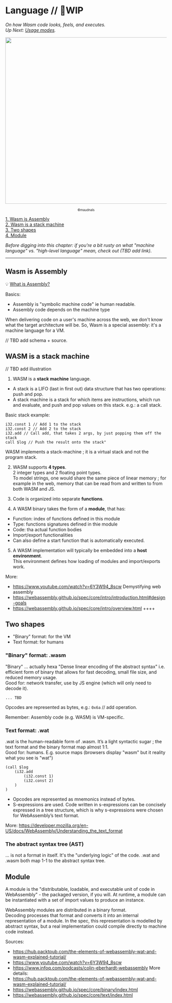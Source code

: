 # Language  // 🚧WIP

_On how Wasm code looks, feels, and executes._    
_Up Next: [Usage modes](https://github.com/maudnals/wasm-nano-handbook/blob/master/3-wasm-use.md)._


<p align="center">
<img width="520" src="https://raw.githubusercontent.com/maudnals/wasm-nano-handbook/master/img/language.jpg">   
	<div align="center"><sub><sup>©maudnals</sup></sub></div> 
</p>

[1.  Wasm is Assembly ](https://github.com/maudnals/wasm-nano-handbook/blob/master/2-wasm-language.md#wasm-is-assembly)   
[2. Wasm is a stack machine](https://github.com/maudnals/wasm-nano-handbook/blob/master/2-wasm-language.md#wasm-is-a-stack-machine)      
[3. Two shapes](https://github.com/maudnals/wasm-nano-handbook/blob/master/2-wasm-language.md#two-shapes)   
[4. Module](https://github.com/maudnals/wasm-nano-handbook/blob/master/2-wasm-language.md#module)   


_Before digging into this chapter: if you're a bit rusty on what "machine language" vs. "high-level language" mean, check out (TBD add link)._ 

----

## Wasm is Assembly 

💡 [What is Assembly?](https://github.com/maudnals/wasm-nano-handbook/blob/master/asides/aside-languages.md) 

Basics:
* Assembly is "symbolic machine code" ie human readable. 
* Assembly code depends on the machine type 

When delivering code on a user's machine across the web, we don't know what the target architecture will be. So, Wasm is a special assembly: it's a machine language for a VM.   


// TBD add schema + source. 



## WASM is a stack machine  

// TBD add illustration

1) WASM is a **stack machine** language.  
* A stack is a LIFO (last in first out) data structure that has two operations: push and pop.
* A stack machine is a stack for which items are instructions, which run and evaluate, and push and pop values on this stack. e.g.: a call stack.  

Basic stack example:
```wasm
i32.const 1 // Add 1 to the stack
i32.const 2 // Add 2 to the stack
i32.add // Call add, that takes 2 args, by just popping them off the stack
call $log // Push the result onto the stack"
``` 

WASM implements a stack-machine ; it is a virtual stack and not the program stack.

2) WASM supports **4 types**.   
2 integer types and 2 floating point types.  
To model strings, one would share the same piece of linear memory ; for example in the web, memory that can be read from and written to from both WASM and JS.  

3) Code is organized into separate **functions**.    

4) A WASM binary takes the form of a **module**, that has: 
* Function: index of functions defined in this module  
* Type: functions signatures defined in thie module  
* Code: tha actual function bodies
* Import/export functionalities 
* Can also define a start function that is automatically executed. 

5) A WASM implementation will typically be embedded into a **host environment**.   
This environment defines how loading of modules and import/exports work. 

More:  
* https://www.youtube.com/watch?v=6Y3W94_8scw Demystifying web assembly
* https://webassembly.github.io/spec/core/intro/introduction.html#design-goals 
* https://webassembly.github.io/spec/core/intro/overview.html ++++  

## Two shapes

* "Binary" format: for the VM 
* Text format: for humans 

### "Binary" format: .wasm  
"Binary" ... actually hexa
"Dense linear encoding of the abstract syntax" i.e. efficient form of binary that allows for fast decoding, small file size, and reduced memory usage.  
Good for: network transfer, use by JS engine (which will only need to decode it).

```wasm
... TBD
``` 
Opcodes are represented as bytes, e.g.:
`0x6a` // add operation.  

Remember: Assembly code (e.g. WASM) is VM-specific.

### Text format: .wat
.wat is the human-readable form of .wasm. It’s a light syntactic sugar ; the text format and the binary format map almost 1:1.  
Good for: humans. E.g. source maps (browsers display "wasm" but it reality what you see is "wat")
```
(call $log
	(i32.add
		(i32.const 1)
		(i32.const 2)
	)
)
```   
* Opcodes are represented as mnemonics instead of bytes.
* S-expressions are used. Code written in s-expressions can be concisely expressed in a tree structure, which is why s-expressions were chosen for WebAssembly’s text format.   

More: https://developer.mozilla.org/en-US/docs/WebAssembly/Understanding_the_text_format


### The abstract syntax tree (AST)
... is not a format in itself.  It's the "underlying logic" of the code.
.wat and .wasm both map 1-1 to the abstract syntax tree.

## Module 
A module is the "distributable, loadable, and executable unit of code in WebAssembly" - the packaged version, if you will. 
At runtime, a module can be instantiated with a set of import values to produce an instance.

WebAssembly modules are distributed in a binary format.  
Decoding processes that format and converts it into an internal representation of a module.
In the spec, this representation is modelled by abstract syntax, but a real implementation could compile directly to machine code instead.


Sources:  
* https://hub.packtpub.com/the-elements-of-webassembly-wat-and-wasm-explained-tutorial/
* https://www.youtube.com/watch?v=6Y3W94_8scw  
* https://www.infoq.com/podcasts/colin-eberhardt-webassembly
More details: 
* https://hub.packtpub.com/the-elements-of-webassembly-wat-and-wasm-explained-tutorial/
* https://webassembly.github.io/spec/core/binary/index.html
* https://webassembly.github.io/spec/core/text/index.html
